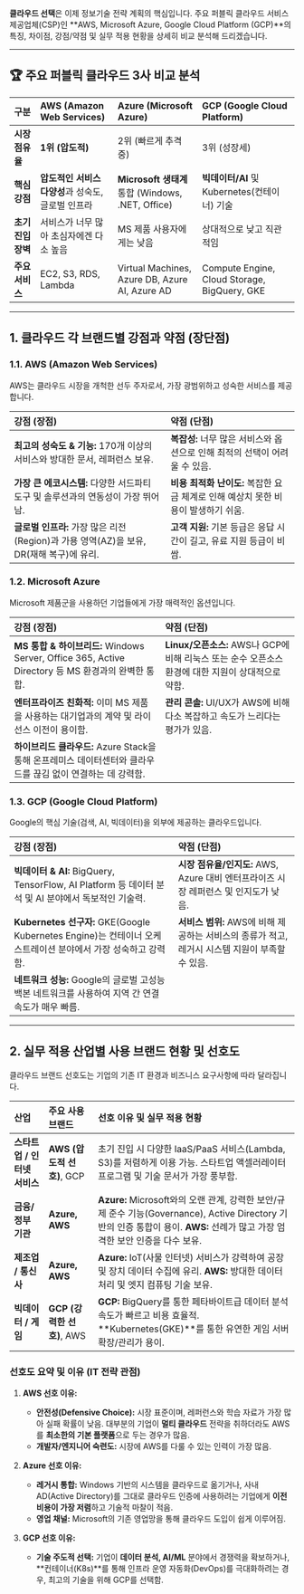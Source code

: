 **클라우드 선택**은 이제 정보기술 전략 계획의 핵심입니다. 주요 퍼블릭 클라우드 서비스 제공업체(CSP)인 **AWS, Microsoft Azure, Google Cloud Platform (GCP)**의 특징, 차이점, 강점/약점 및 실무 적용 현황을 상세히 비교 분석해 드리겠습니다.

---

## 🏆 주요 퍼블릭 클라우드 3사 비교 분석

| 구분 | AWS (Amazon Web Services) | Azure (Microsoft Azure) | GCP (Google Cloud Platform) |
| :--- | :--- | :--- | :--- |
| **시장 점유율** | **1위 (압도적)** | 2위 (빠르게 추격 중) | 3위 (성장세) |
| **핵심 강점** | **압도적인 서비스 다양성**과 성숙도, 글로벌 인프라 | **Microsoft 생태계** 통합 (Windows, .NET, Office) | **빅데이터/AI** 및 Kubernetes(컨테이너) 기술 |
| **초기 진입 장벽** | 서비스가 너무 많아 초심자에겐 다소 높음 | MS 제품 사용자에게는 낮음 | 상대적으로 낮고 직관적임 |
| **주요 서비스** | EC2, S3, RDS, Lambda | Virtual Machines, Azure DB, Azure AI, Azure AD | Compute Engine, Cloud Storage, BigQuery, GKE |

---

## 1. 클라우드 각 브랜드별 강점과 약점 (장단점)

### 1.1. AWS (Amazon Web Services)
AWS는 클라우드 시장을 개척한 선두 주자로서, 가장 광범위하고 성숙한 서비스를 제공합니다.

| 강점 (장점) | 약점 (단점) |
| :--- | :--- |
| **최고의 성숙도 & 기능:** 170개 이상의 서비스와 방대한 문서, 레퍼런스 보유. | **복잡성:** 너무 많은 서비스와 옵션으로 인해 최적의 선택이 어려울 수 있음. |
| **가장 큰 에코시스템:** 다양한 서드파티 도구 및 솔루션과의 연동성이 가장 뛰어남. | **비용 최적화 난이도:** 복잡한 요금 체계로 인해 예상치 못한 비용이 발생하기 쉬움. |
| **글로벌 인프라:** 가장 많은 리전(Region)과 가용 영역(AZ)을 보유, DR(재해 복구)에 유리. | **고객 지원:** 기본 등급은 응답 시간이 길고, 유료 지원 등급이 비쌈. |

### 1.2. Microsoft Azure
Microsoft 제품군을 사용하던 기업들에게 가장 매력적인 옵션입니다.

| 강점 (장점) | 약점 (단점) |
| :--- | :--- |
| **MS 통합 & 하이브리드:** Windows Server, Office 365, Active Directory 등 MS 환경과의 완벽한 통합. | **Linux/오픈소스:** AWS나 GCP에 비해 리눅스 또는 순수 오픈소스 환경에 대한 지원이 상대적으로 약함. |
| **엔터프라이즈 친화적:** 이미 MS 제품을 사용하는 대기업과의 계약 및 라이선스 이전이 용이함. | **관리 콘솔:** UI/UX가 AWS에 비해 다소 복잡하고 속도가 느리다는 평가가 있음. |
| **하이브리드 클라우드:** Azure Stack을 통해 온프레미스 데이터센터와 클라우드를 끊김 없이 연결하는 데 강력함. | |

### 1.3. GCP (Google Cloud Platform)
Google의 핵심 기술(검색, AI, 빅데이터)을 외부에 제공하는 클라우드입니다.

| 강점 (장점) | 약점 (단점) |
| :--- | :--- |
| **빅데이터 & AI:** BigQuery, TensorFlow, AI Platform 등 데이터 분석 및 AI 분야에서 독보적인 기술력. | **시장 점유율/인지도:** AWS, Azure 대비 엔터프라이즈 시장 레퍼런스 및 인지도가 낮음. |
| **Kubernetes 선구자:** GKE(Google Kubernetes Engine)는 컨테이너 오케스트레이션 분야에서 가장 성숙하고 강력함. | **서비스 범위:** AWS에 비해 제공하는 서비스의 종류가 적고, 레거시 시스템 지원이 부족할 수 있음. |
| **네트워크 성능:** Google의 글로벌 고성능 백본 네트워크를 사용하여 지역 간 연결 속도가 매우 빠름. | |

---

## 2. 실무 적용 산업별 사용 브랜드 현황 및 선호도

클라우드 브랜드 선호도는 기업의 기존 IT 환경과 비즈니스 요구사항에 따라 달라집니다.

| 산업 | 주요 사용 브랜드 | 선호 이유 및 실무 적용 현황 |
| :--- | :--- | :--- |
| **스타트업 / 인터넷 서비스** | **AWS (압도적 선호)**, GCP | 초기 진입 시 다양한 IaaS/PaaS 서비스(Lambda, S3)를 저렴하게 이용 가능. 스타트업 액셀러레이터 프로그램 및 기술 문서가 가장 풍부함. |
| **금융/정부 기관** | **Azure, AWS** | **Azure:** Microsoft와의 오랜 관계, 강력한 보안/규제 준수 기능(Governance), Active Directory 기반의 인증 통합이 용이. **AWS:** 선례가 많고 가장 엄격한 보안 인증을 다수 보유. |
| **제조업 / 통신사** | **Azure, AWS** | **Azure:** IoT(사물 인터넷) 서비스가 강력하여 공장 및 장치 데이터 수집에 유리. **AWS:** 방대한 데이터 처리 및 엣지 컴퓨팅 기술 보유. |
| **빅데이터 / 게임** | **GCP (강력한 선호)**, AWS | **GCP:** BigQuery를 통한 페타바이트급 데이터 분석 속도가 빠르고 비용 효율적. **Kubernetes(GKE)**를 통한 유연한 게임 서버 확장/관리가 용이. |

### 선호도 요약 및 이유 (IT 전략 관점)

1.  **AWS 선호 이유:**
    * **안전성(Defensive Choice):** 시장 표준이며, 레퍼런스와 학습 자료가 가장 많아 실패 확률이 낮음. 대부분의 기업이 **멀티 클라우드** 전략을 취하더라도 AWS를 **최소한의 기본 플랫폼**으로 두는 경우가 많음.
    * **개발자/엔지니어 숙련도:** 시장에 AWS를 다룰 수 있는 인력이 가장 많음.

2.  **Azure 선호 이유:**
    * **레거시 통합:** Windows 기반의 시스템을 클라우드로 옮기거나, 사내 AD(Active Directory)를 그대로 클라우드 인증에 사용하려는 기업에게 **이전 비용이 가장 저렴**하고 기술적 마찰이 적음.
    * **영업 채널:** Microsoft의 기존 영업망을 통해 클라우드 도입이 쉽게 이루어짐.

3.  **GCP 선호 이유:**
    * **기술 주도적 선택:** 기업이 **데이터 분석, AI/ML** 분야에서 경쟁력을 확보하거나, **컨테이너(K8s)**를 통해 인프라 운영 자동화(DevOps)를 극대화하려는 경우, 최고의 기술을 위해 GCP를 선택함.
